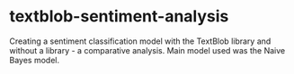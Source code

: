# textblob-sentiment-analysis
Creating a sentiment classification model with the TextBlob library and without a library - a comparative analysis. Main model used was the Naive Bayes model.
